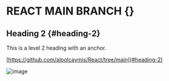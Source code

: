 
# REACT MAIN BRANCH {}

## Heading 2 {#heading-2}

This is a level 2 heading with an anchor.

[https://github.com/alpolcaymis/React/tree/main](#heading-2)





![image](https://github.com/alpolcaymis/React/assets/71964088/11c02711-38a7-4e3b-85f8-db6714b76f10)
